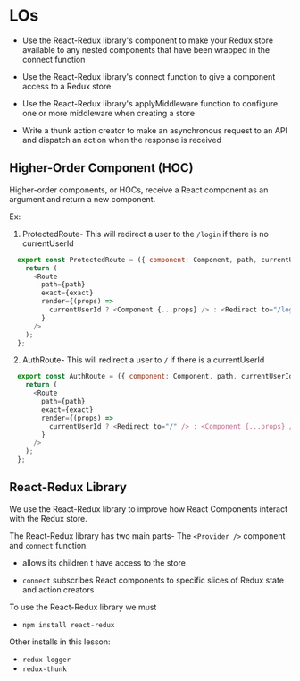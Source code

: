 # LOs

* Use the React-Redux library's <Provider /> component to make your Redux store available to any nested components that have been wrapped in the connect function

* Use the React-Redux library's connect function to give a component access to a Redux store

* Use the React-Redux library's applyMiddleware function to configure one or more middleware when creating a store

* Write a thunk action creator to make an asynchronous request to an API and dispatch an action when the response is received







## Higher-Order Component (HOC)

Higher-order components, or HOCs, receive a React component as an argument and return a new component.


Ex:

1. ProtectedRoute- This will redirect a user to the `/login` if there is no currentUserId

```javascript
  export const ProtectedRoute = ({ component: Component, path, currentUserId, exact }) => {
    return (
      <Route
        path={path}
        exact={exact}
        render={(props) =>
          currentUserId ? <Component {...props} /> : <Redirect to="/login" />
        }
      />
    );
  };
```


2. AuthRoute- This will redirect a user to `/` if there is a currentUserId

```javascript
  export const AuthRoute = ({ component: Component, path, currentUserId, exact }) => {
    return (
      <Route
        path={path}
        exact={exact}
        render={(props) =>
          currentUserId ? <Redirect to="/" /> : <Component {...props} />
        }
      />
    );
  };
```



## React-Redux Library

We use the React-Redux library to improve how React Components interact with the Redux store.

The React-Redux library has two main parts- The `<Provider />` component and `connect` function.

* <Provider /> allows its children t have access to the store

* `connect` subscribes React components to specific slices of Redux state and action creators

To use the React-Redux library we must
  * `npm install react-redux`


Other installs in this lesson:
* `redux-logger`
* `redux-thunk`